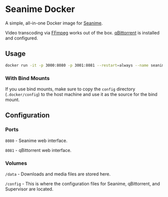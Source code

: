 # Seanime Docker

A simple, all-in-one Docker image for [Seanime](https://seanime.rahim.app/).

Video transcoding via [FFmpeg](https://ffmpeg.org/) works out of the box.
[qBittorrent](https://www.qbittorrent.org/) is installed and configured.

## Usage

```bash
docker run -it -p 3000:8080 -p 3001:8081 --restart=always --name seanime coyann/seanime
```

### With Bind Mounts

If you use bind mounts, make sure to copy the `config` directory (`.docker/config`) to the host machine and use it as the source for the bind mount.

## Configuration

### Ports

`8080` - Seanime web interface.

`8081` - qBittorrent web interface.

### Volumes

`/data` - Downloads and media files are stored here.

`/config` - This is where the configuration files for Seanime, qBittorrent, and Supervisor are located.
